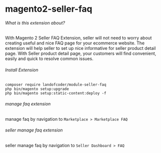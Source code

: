# magento2-seller-faq
###### What is this extension about?
With Magento 2 Seller FAQ Extension, seller will not need to worry about creating useful and nice FAQ page for your ecommerce website. The extension will help seller to set up nice informative for seller product detail page. With Seller product detail page, your customers will find convenient, easily and quick to resolve common issues.

###### Install Extension
```
composer require landofcoder/module-seller-faq
php bin/magento setup:upgrade
php bin/magento setup:static-content:deploy -f

```

###### manage faq extension
manage faq by navigation to ```Marketplace > Marketplace FAQ```

###### seller manage faq extension
seller manage faq by navigation to ```Seller Dashboard > FAQ```
